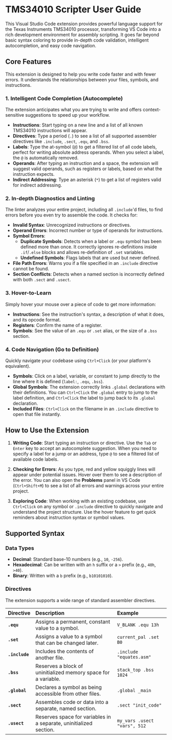 # TMS34010 Scripter User Guide

This Visual Studio Code extension provides powerful language support for the Texas Instruments TMS34010 processor, transforming VS Code into a rich development environment for assembly scripting. It goes far beyond basic syntax coloring to provide in-depth code validation, intelligent autocompletion, and easy code navigation.

## Core Features

This extension is designed to help you write code faster and with fewer errors. It understands the relationships between your files, symbols, and instructions.

### 1. Intelligent Code Completion (Autocomplete)

The extension anticipates what you are trying to write and offers context-sensitive suggestions to speed up your workflow.

* **Instructions**: Start typing on a new line and a list of all known TMS34010 instructions will appear.
* **Directives**: Type a period (`.`) to see a list of all supported assembler directives like `.include`, `.sect`, `.equ`, and `.bss`.
* **Labels**: Type the at-symbol (`@`) to get a filtered list of all code labels, perfect for writing absolute address operands. When you select a label, the `@` is automatically removed.
* **Operands**: After typing an instruction and a space, the extension will suggest valid operands, such as registers or labels, based on what the instruction expects.
* **Indirect Addressing**: Type an asterisk (`*`) to get a list of registers valid for indirect addressing.

### 2. In-depth Diagnostics and Linting

The linter analyzes your entire project, including all `.include`'d files, to find errors before you even try to assemble the code. It checks for:

* **Invalid Syntax**: Unrecognized instructions or directives.
* **Operand Errors**: Incorrect number or type of operands for instructions.
* **Symbol Errors**:
    * **Duplicate Symbols**: Detects when a label or `.equ` symbol has been defined more than once. It correctly ignores re-definitions inside `.if`/`.else` blocks and allows re-definition of `.set` variables.
    * **Undefined Symbols**: Flags labels that are used but never defined.
* **File Path Errors**: Warns you if a file specified in an `.include` directive cannot be found.
* **Section Conflicts**: Detects when a named section is incorrectly defined with both `.sect` and `.usect`.

### 3. Hover-to-Learn

Simply hover your mouse over a piece of code to get more information:

* **Instructions**: See the instruction's syntax, a description of what it does, and its opcode format.
* **Registers**: Confirm the name of a register.
* **Symbols**: See the value of an `.equ` or `.set` alias, or the size of a `.bss` section.

### 4. Code Navigation (Go to Definition)

Quickly navigate your codebase using `Ctrl+Click` (or your platform's equivalent).

* **Symbols**: Click on a label, variable, or constant to jump directly to the line where it is defined (`label:`, `.equ`, `.bss`).
* **Global Symbols**: The extension correctly links `.global` declarations with their definitions. You can `Ctrl+Click` the `.global` entry to jump to the label definition, and `Ctrl+Click` the label to jump back to its `.global` declaration.
* **Included Files**: `Ctrl+Click` on the filename in an `.include` directive to open that file instantly.

## How to Use the Extension

1.  **Writing Code**: Start typing an instruction or directive. Use the `Tab` or `Enter` key to accept an autocomplete suggestion. When you need to specify a label for a jump or an address, type `@` to see a filtered list of available code labels.

2.  **Checking for Errors**: As you type, red and yellow squiggly lines will appear under potential issues. Hover over them to see a description of the error. You can also open the **Problems** panel in VS Code (`Ctrl+Shift+M`) to see a list of all errors and warnings across your entire project.

3.  **Exploring Code**: When working with an existing codebase, use `Ctrl+Click` on any symbol or `.include` directive to quickly navigate and understand the project structure. Use the hover feature to get quick reminders about instruction syntax or symbol values.

## Supported Syntax

### Data Types

* **Decimal**: Standard base-10 numbers (e.g., `10`, `-256`).
* **Hexadecimal**: Can be written with an `h` suffix or a `>` prefix (e.g., `40h`, `>40`).
* **Binary**: Written with a `b` prefix (e.g., `b10101010`).

### Directives

The extension supports a wide range of standard assembler directives.

| Directive | Description | Example |
| :--- | :--- | :--- |
| **`.equ`** | Assigns a permanent, constant value to a symbol. | `V_BLANK .equ 13h` |
| **`.set`** | Assigns a value to a symbol that can be changed later. | `current_pal .set B0` |
| **`.include`** | Includes the contents of another file. | `.include "equates.asm"` |
| **`.bss`** | Reserves a block of uninitialized memory space for a variable. | `stack_top .bss 1024` |
| **`.global`** | Declares a symbol as being accessible from other files. | `.global _main` |
| **`.sect`** | Assembles code or data into a separate, named section. | `.sect "init_code"` |
| **`.usect`** | Reserves space for variables in a separate, uninitialized section. | `my_vars .usect "vars", 512` |